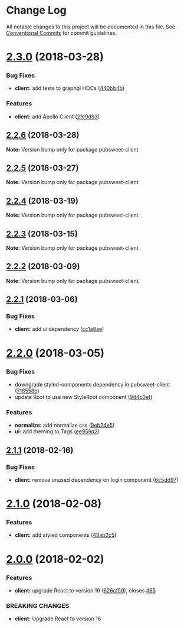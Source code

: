 # Change Log

All notable changes to this project will be documented in this file.
See [Conventional Commits](https://conventionalcommits.org) for commit guidelines.

<a name="2.3.0"></a>
# [2.3.0](https://gitlab.coko.foundation/pubsweet/pubsweet/compare/pubsweet-client@2.2.6...pubsweet-client@2.3.0) (2018-03-28)


### Bug Fixes

* **client:** add tests to graphql HOCs ([440bb4b](https://gitlab.coko.foundation/pubsweet/pubsweet/commit/440bb4b))


### Features

* **client:** add Apollo Client ([2fe9d93](https://gitlab.coko.foundation/pubsweet/pubsweet/commit/2fe9d93))




<a name="2.2.6"></a>
## [2.2.6](https://gitlab.coko.foundation/pubsweet/pubsweet/compare/pubsweet-client@2.2.5...pubsweet-client@2.2.6) (2018-03-28)




**Note:** Version bump only for package pubsweet-client

<a name="2.2.5"></a>
## [2.2.5](https://gitlab.coko.foundation/pubsweet/pubsweet/compare/pubsweet-client@2.2.4...pubsweet-client@2.2.5) (2018-03-27)




**Note:** Version bump only for package pubsweet-client

<a name="2.2.4"></a>
## [2.2.4](https://gitlab.coko.foundation/pubsweet/pubsweet/compare/pubsweet-client@2.2.3...pubsweet-client@2.2.4) (2018-03-19)




**Note:** Version bump only for package pubsweet-client

<a name="2.2.3"></a>
## [2.2.3](https://gitlab.coko.foundation/pubsweet/pubsweet/compare/pubsweet-client@2.2.2...pubsweet-client@2.2.3) (2018-03-15)




**Note:** Version bump only for package pubsweet-client

<a name="2.2.2"></a>

## [2.2.2](https://gitlab.coko.foundation/pubsweet/pubsweet/compare/pubsweet-client@2.2.1...pubsweet-client@2.2.2) (2018-03-09)

**Note:** Version bump only for package pubsweet-client

<a name="2.2.1"></a>

## [2.2.1](https://gitlab.coko.foundation/pubsweet/pubsweet/compare/pubsweet-client@2.2.0...pubsweet-client@2.2.1) (2018-03-06)

### Bug Fixes

* **client:** add ui dependency ([cc1a8ae](https://gitlab.coko.foundation/pubsweet/pubsweet/commit/cc1a8ae))

<a name="2.2.0"></a>

# [2.2.0](https://gitlab.coko.foundation/pubsweet/pubsweet/compare/pubsweet-client@2.1.1...pubsweet-client@2.2.0) (2018-03-05)

### Bug Fixes

* downgrade styled-components dependency in pubsweet-client ([718558e](https://gitlab.coko.foundation/pubsweet/pubsweet/commit/718558e))
* update Root to use new StyleRoot component ([9d4c0ef](https://gitlab.coko.foundation/pubsweet/pubsweet/commit/9d4c0ef))

### Features

* **normalize:** add normalize css ([9eb24e5](https://gitlab.coko.foundation/pubsweet/pubsweet/commit/9eb24e5))
* **ui:** add theming to Tags ([ee959d2](https://gitlab.coko.foundation/pubsweet/pubsweet/commit/ee959d2))

<a name="2.1.1"></a>

## [2.1.1](https://gitlab.coko.foundation/pubsweet/pubsweet/compare/pubsweet-client@2.1.0...pubsweet-client@2.1.1) (2018-02-16)

### Bug Fixes

* **client:** remove unused dependency on login component ([6c5dd97](https://gitlab.coko.foundation/pubsweet/pubsweet/commit/6c5dd97))

<a name="2.1.0"></a>

# [2.1.0](https://gitlab.coko.foundation/pubsweet/pubsweet/compare/pubsweet-client@2.0.0...pubsweet-client@2.1.0) (2018-02-08)

### Features

* **client:** add styled components ([43ab2c5](https://gitlab.coko.foundation/pubsweet/pubsweet/commit/43ab2c5))

<a name="2.0.0"></a>

# [2.0.0](https://gitlab.coko.foundation/pubsweet/pubsweet/compare/pubsweet-client@1.1.4...pubsweet-client@2.0.0) (2018-02-02)

### Features

* **client:** upgrade React to version 16 ([626cf59](https://gitlab.coko.foundation/pubsweet/pubsweet/commit/626cf59)), closes [#65](https://gitlab.coko.foundation/pubsweet/pubsweet/issues/65)

### BREAKING CHANGES

* **client:** Upgrade React to version 16
